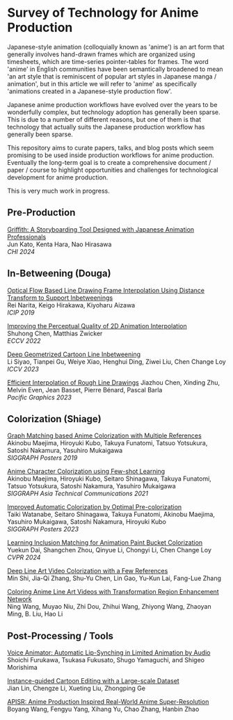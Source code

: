 # Survey of Technology for Anime Production

Japanese-style animation (colloquially known as 'anime') is an art form that generally involves hand-drawn frames which are organized using timesheets, which are time-series pointer-tables for frames. The word 'anime' in English communities have been semantically broadened to mean 'an art style that is reminiscent of popular art styles in Japanese manga / animation', but in this article we will refer to 'anime' as specifically 'animations created in a Japanese-style production flow'. 

Japanese anime production workflows have evolved over the years to be wonderfully complex, but technology adoption has generally been sparse. This is due to a number of different reasons, but one of them is that technology that actually suits the Japanese production workflow has generally been sparse. 

This repository aims to curate papers, talks, and blog posts which seem promising to be used inside production workflows for anime production. Eventually the long-term goal is to create a comprehensive document / paper / course to highlight opportunities and challenges for technological development for anime production.

This is very much work in progress.

## Pre-Production

[Griffith: A Storyboarding Tool Designed with Japanese Animation Professionals](https://research.archinc.jp/en/griffith/)\
Jun Kato, Kenta Hara, Nao Hirasawa\
_CHI 2024_

## In-Betweening (Douga)

[Optical Flow Based Line Drawing Frame Interpolation Using Distance Transform to Support Inbetweenings](https://ieeexplore.ieee.org/document/8803506)\
Rei Narita, Keigo Hirakawa, Kiyoharu Aizawa\
_ICIP 2019_

[Improving the Perceptual Quality of 2D Animation Interpolation](https://arxiv.org/abs/2111.12792)\
Shuhong Chen, Matthias Zwicker\
_ECCV 2022_

[Deep Geometrized Cartoon Line Inbetweening](https://github.com/lisiyao21/AnimeInbet)\
Li Siyao, Tianpei Gu, Weiye Xiao, Henghui Ding, Ziwei Liu, Chen Change Loy\
_ICCV 2023_

[Efficient Interpolation of Rough Line Drawings](https://inria.hal.science/hal-04202841)
Jiazhou Chen, Xinding Zhu, Melvin Even, Jean Basset, Pierre Bénard, Pascal Barla\
_Pacific Graphics 2023_

## Colorization (Shiage)

[Graph Matching based Anime Colorization with Multiple References](https://dl.acm.org/doi/abs/10.1145/3306214.3338560)\
Akinobu Maejima, Hiroyuki Kubo, Takuya Funatomi, Tatsuo Yotsukura, Satoshi Nakamura, Yasuhiro Mukaigawa\
_SIGGRAPH Posters 2019_

[Anime Character Colorization using Few-shot Learning](https://dl.acm.org/doi/10.1145/3478512.3488604)\
Akinobu Maejima, Hiroyuki Kubo, Seitaro Shinagawa, Takuya Funatomi, Tatsuo Yotsukura, Satoshi Nakamura, Yasuhiro Mukaigawa\
_SIGGRAPH Asia Technical Communications 2021_

[Improved Automatic Colorization by Optimal Pre-colorization](https://dl.acm.org/doi/abs/10.1145/3588028.3603669)\
Taiki Watanabe, Seitaro Shinagawa, Takuya Funatomi, Akinobu Maejima, Yasuhiro Mukaigawa, Satoshi Nakamura, Hiroyuki Kubo\
_SIGGRAPH Posters 2023_

[Learning Inclusion Matching for Animation Paint Bucket Colorization](https://github.com/ykdai/BasicPBC)\
Yuekun Dai, Shangchen Zhou, Qinyue Li, Chongyi Li, Chen Change Loy\
_CVPR 2024_

[Deep Line Art Video Colorization with a Few References](https://arxiv.org/abs/2003.10685)\
Min Shi, Jia-Qi Zhang, Shu-Yu Chen, Lin Gao, Yu-Kun Lai, Fang-Lue Zhang

[Coloring Anime Line Art Videos with Transformation Region Enhancement Network
](https://dl.acm.org/doi/abs/10.1016/j.patcog.2023.109562)\
Ning Wang, Muyao Niu, Zhi Dou, Zhihui Wang, Zhiyong Wang, Zhaoyan Ming, B. Liu, Hao Li

## Post-Processing / Tools

[Voice Animator: Automatic Lip-Synching in Limited Animation by Audio](https://link.springer.com/chapter/10.1007/978-3-319-76270-8_12)\
Shoichi Furukawa, Tsukasa Fukusato, Shugo Yamaguchi, and Shigeo Morishima

[Instance-guided Cartoon Editing with a Large-scale Dataset](https://cartoonsegmentation.github.io)\
Jian Lin, Chengze Li, Xueting Liu, Zhongping Ge

[APISR: Anime Production Inspired Real-World Anime Super-Resolution](https://arxiv.org/abs/2403.01598)\
Boyang Wang, Fengyu Yang, Xihang Yu, Chao Zhang, Hanbin Zhao


